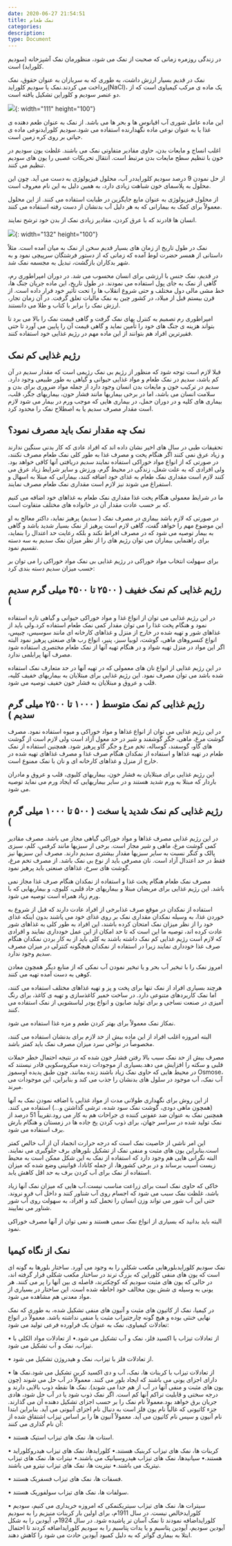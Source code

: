 ```yaml
---
date: 2020-06-27 21:54:51
title: نمک طعام
categories:
description:
type: Document
---
```


در زندگی روزمره زمانی که صحبت از نمک می شود، منظورمان نمک آشپزخانه (سودیم کلوراید) است.

نمک در قدیم بسیار ارزش داشت، به طوری که به سربازان به عنوان حقوق، نمک پرداخت می کردند.نمک یا سودیم کلوراید(NaCl)، یک ماده ی مرکب کیمیاوی است که از دو عنصر سودیم و کلوراین تشکیل یافته است.

![](/uploads/نمک-سودیوم-کلوراید.jpeg){: width="111" height="100"}

این ماده عامل شوری آب اقیانوس ها و بحر ها می باشد. از نمک به عنوان طعم دهنده ی غذا یا به عنوان نوعی ماده نگهدارنده استفاده می شود.سودیم کلورایدنوعی ماده ی حیاتی بر روی کره زمین است.

اغلب انساج و مایعات بدن، حاوی مقادیر متفاوتی نمک می باشند. غلظت یون سودیم در خون با تنظیم سطح مایعات بدن مرتبط است. انتقال تحریکات عصبی را یون های سودیم تنظیم می کنند.

از حل نمودن 9 درصد سودیم کلورایددر آب، محلول فیزیولوژی به دست می آید. چون این محلول به پلاسمای خون شباهت زیادی دارد، به همین دلیل به این نام معروف است.

از محلول فیزیولوژی به عنوان مایع جایگزین در طبابت استفاده می کنند. از این محلول معمولاً برای کمک به بیمارانی که به هر دلیل آب بدنشان از دست رفته استفاده می کنند.

انسان ها قادرند که با عرق کردن، مقادیر زیادی نمک از بدن خود ترشح نمایند.

![](/uploads/نمک-کریستل.jpeg){: width="132" height="100"}

نمک در طول تاریخ از زمان های بسیار قدیم سخن از نمک به میان آمده است. مثلاً داستانی از همسر حضرت لوط آمده که زمانی که از دستور فرشتگان سرپیچی نمود و به شهر بدکاران بازگشت، تبدیل به مجسمه نمک شد.

در قدیم، نمک جنس با ارزشی برای انسان محسوب می شد. در دوران امپراطوری رم، گاهی از نمک به جای پول استفاده می نمودند. در طول تاریخ، این ماده جریان جنگ ها، خط مشی مالی دول مختلف و حتی شروع انقلاب ها را تحت تأثیر خود قرار داده است. از قرن بیستم قبل از میلاد، در کشور چین به نمک مالیات تعلق گرفت. در آن زمان تجار، ارزش نمک را برابر با کتاب و طلا می دانستند.

امپراطوری رم تصمیم به کنترل بهای نمک گرفت و گاهی قیمت نمک را بالا می برد تا بتواند هزینه ی جنگ های خود را تأمین نماید و گاهی قیمت آن را پایین می آورد تا حتی فقیرترین افراد هم بتوانند از این ماده مهم در رژیم غذایی خود استفاده کنند.

## رژیم غذایی کم نمک

قبلا لازم است توجه شود که منظور از رژیم بی نمک رژیمی است که مقدار سدیم در آن کم باشد، سدیم در نمک طعام و مواد غذایی حیوانی و گیاهی به طور طبیعی وجود دارد. سدیم در ترکیب خون و مایعات بدن انسان وجود دارد از جمله مواد ضروری برای بدن و سلامت انسان می باشد، اما در برخی بیماریها مانند فشار حون، بیماریهای جگر، قلب، بیماری های کلیه و در دوران حمل، در بیماری هایی که موجب ورم در بیمار می شود لازم است مقدار مصرف سدیم یا به اصطلاح نمک را محدود کرد.

## نمک چه مقدار نمک باید مصرف نمود؟

تحقیقات طبی در سال های اخیر نشان داده اند که افراد عادی که کار بدنی سنگین ندارند و زیاد عرق نمی کنند اگر هنگام پخت و مصرف غذا به طور کلی نمک طعام مصرف نکنند، در صورتی که از انواع مواد خوراکی استفاده نمایند سدیم دریافتی آنها کافی خواهد بود. ولی افرادی که به علت شغل، زندگی در محیط گرم، ورزش و سایر شرایط زیاد عرق می کنند لازم است مقداری نمک طعام به غذای خود اضافه کنند، بیمارانی که مبتلا به اسهال و استفراغ می شوند نیز لازم است مقداری نمک طعام مصرف نمایند.

ما در شرایط معمولی هنگام پخت غذا مقداری نمک طعام به غذاهای خود اضافه می کنیم که بر حسب عادت مقدار آن در خانواده های مختلف متفاوت است.

در صورتی که لازم باشد بیماری در مصرف نمک ( سدیم) پرهیز نماید، داکتر معالج به او این موضوع مهم را خواهد گفت، گاهی لازم است پرهیز از نمک بسیار شدید باشد و گاهی به بیمار توصیه می شود که در مصرف افراط نکند و بلکه رعایت حد اعتدال را بنماید، برای راهنمایی بیماران می توان رژیم های را از نظر میزان نمک سدیم به سه دسته تقسیم نمود.

برای سهولت انتخاب مواد خوراکی در رژیم غذایی بی نمک مواد خوراکی را می توان بر حسب میزان سدیم دسته بندی کرد:

## رژیم غذایی کم نمک خفیف ( ۲۵۰۰ تا ۴۵۰۰ میلی گرم سدیم )

در این رژیم غذایی می توان از انواع غذا و مواد خوراکی حیوانی و گیاهی تازه استفاده نمود و هنگام پخت غذا را می توان مقدار کمی نمک طعام استفاده کرد.ولی باید از غذاهای شور و تهیه شده در خارج از منزل و غذاهای کارخانه ای مانند سوسیس، چیپس، انواع کنسروهای ماهی، گوشت، لوبیا سبز، پنیر، انواع رب های صنعتی پرهیز نمود البته اگر این مواد در منزل تهیه شواد و در هنگام تهیه آنها از نمک طعام مختصری استفاده شود مصرف آنها پرابلمی ندارد.

در این رژیم غذایی از انواع نان های معمولی که در تهیه آنها در حد متعارف نمک استفاده شده باشد می توان مصرف نمود. این رژیم غذایی برای مبتلایان به بیماریهای خفیف کلیه، قلب و عروق و مبتلایان به فشار خون خفیف توصیه می شود.

## رژیم غذایی کم نمک متوسط ( ۱۰۰۰ تا ۲۵۰۰ میلی گرم سدیم )

در این رژیم غذایی می توان از انواع غذاها و مواد خوراکی و میوه استفاده نمود. مصرف گوشت مرغ، ماهی، جگر گوشفند و شیر در حد معول آزاد است ولی لازم است از گوشت های گاو، گوسفند، گوساله، تخم مرغ و جگر گاو پرهیز شود. همچنین استفاده از نمک طعام در تهیه غذاها و استفاده از نمکدان هنگام صرف غذا و مصرف غذاهای تهیه شده در خارج از منزل و غذاهای کارخانه ای و نان با نمک ممنوع است.

این رژیم غذایی برای مبتلایان به فشار خون، بیماریهای کلیوی، قلب و عروق و مادران باردار که مبتلا به ورم شدید هستند و در سایر بیماریهایی که ایجاد ورم می نماید توصیه می شود.

## رژیم غذایی کم نمک شدید یا سخت ( ۵۰۰ تا ۱۰۰۰ میلی گرم )

در این رژیم غذایی مصرف غذاها و مواد خوراکی گیاهی مجاز می باشد. مصرف مقادیر کمی گوشت مرغ، ماهی و شیر مجاز است. برخی از سبزیها مانند کرفس، کلم، سبزی پالک و کنگر نسبت به سایر سبزیها مقدار بیشتری سدیم دارند. مصرف این سبزیها نیز فقط در حد اعتدال آزاد است. نان مصرفی باید از نوع بی نمک باشد. از مصرف تخم مرغ، گوشت های سرخ، غذاهای صنعتی باید پرهیز نمود.

مصرف نمک طعام هنگام پخت غذا و استفاده از نمکدان هنگام صرف غذا مجاز نمی باشد. این رژیم غذایی برای مریضان مبتلا و بیماریهای حاد قلبی، کلیوی، و بیماریهایی که با ورم زیاد همراه است توصیه می شود.

استفاده از نمکدان در موقع صرف غذابرخی از افراد عادت دارند که قبل از شروع به خوردن غذا، به وسیله نمکدان مقداری نمک بر روی غذای خود می پاشند بدون اینکه غذای خود را از نظر میزان نمک امتحان کرده باشند، این افراد به طور کلی به غذاهای شور عادت کرده اند، توصیه ما این است که تا حد امکان از این عمل خودداری نمایند و افرادی که لازم است رژیم غذایی کم نمک داشته باشند به کلی باید از به کار بردن نمکدان هنگام صرف غذا خودداری نمایند زیرا در استفاده از نمکدان هیچگونه کنترلی در میزان مصرف سدیم وجود ندارد.

امروز نمک را با تبخیر آب بحر و یا تبخیر نمودن آب نمکی که از منابع دیگر همچون معادن کوهی به دست آمده تهیه می کنند.

هرچند بسیاری افراد از نمک تنها برای پخت و پز و تهیه غذاهای مختلف استفاده می کنند، اما نمک کاربردهای متنوعی دارد. در ساخت خمیر کاغذسازی و تهیه ی کاغذ، برای رنگ آمیزی در صنعت نساجی و برای تولید صابون و انواع پودر لباسشویی از نمک استفاده می کنند.

نمکاز نمک معمولاً برای بهتر کردن طعم و مزه غذا استفاده می شود.

البته امروزه اغلب افراد از این ماده بیش از حد لازم برای بدنشان استفاده می کنند، مخصوصاً در نواحی سرد میزان مصرف نمک باید کمتر باشد.

مصرف بیش از حد نمک سبب بالا رفتن فشار خون شده که در نتیجه احتمال خطر حملات قلبی و سکته را افزایش می دهد.بسیاری از موجودات زنده میکروسکوبی قادر نیستند که در محیط هایی که حاوی نمک زیاد باشند زنده بمانند. چون طبق پدیده اوسموز Osmose، آب نمک، آب موجود در سلول های بدنشان را جذب می کند و بنابراین، این موجودات می میرند.

از این روش برای نگهداری طولانی مدت از مواد غذایی با اضافه نمودن نمک به آنها (همچون ماهی دودی، گوشت نمک سود شده، ترشی گذاشتن و…) استفاده می کنند. همچنین نمک به عنوان ضد عفونی کننده ی جراحات هم به کار می رود.تقریباً 51 درصد از نمک تولید شده در سراسر جهان، برای ذوب کردن یخ جاده ها در زمستان و هنگام بارش برف استفاده می شود.

این امر ناشی از خاصیت نمک است که درجه حرارت انجماد آن از آب خالص کمتر است.بنابراین یون های مثبت و منفی نمک از تشکیل بلورهای برف جلوگیری می نمایند. البته نگرانی هایی هم وجود دارد که استفاده از نمک به این شکل ممکن است به محیط زیست آسیب برساند و در برخی کشورها، از جمله کانادا، قوانینی وضع شده که میزان استفاده از نمک برای آب کردن برف به حد اقل کاهش یابد.

خاکی که حاوی نمک است برای زراعت مناسب نیست.آب هایی که میزان نمک آنها زیاد باشد، غلظت نمک سبب می شود که اجسام روی آب شناور کنند و داخل آب فرو نروند. حتی این آب شور می تواند وزن انسان را تحمل کند و افراد، به سهولت روی آب شور شناور می نماییند.

البته باید بدانید که بسیاری از انواع نمک سمی هستند و نمی توان از آنها مصرف خوراکی نمود.

## نمک از نگاه کیمیا

نمک سودیم کلورایدبلورهایی مکعب شکلی را به وجود می آورد. ساختار بلورها به گونه ای است که یون های منفی کلوراین که بزرگ ترند در ساختار مکعب شکلی قرار گرفته اند، در حالی که یون های مثبت سودیم که کوچکترند، فاصله ی بین آنها را پر می کنند. هر یونی به وسیله ی شش یون مخالف خود احاطه شده است. این ساختار در بسیاری از مواد معدنی هم مشاهده می شود.

در کیمیا، نمک از کاتیون های مثبت و آنیون های منفی تشکیل شده، به طوری که نمک نهایی خنثی بوده و هیچ گونه چارجتیزاب مثبت یا منفی نداشته باشد. معمولاً در انواع تعادلات کیمیاوی، نمک به عنوان یک فراورده فرعی تولید می شود:

• از تعادلات تیزاب با اکسید فلز، نمک و آب تشکیل می شود.• از تعادلات مواد الکلی با تیزاب، نمک و آب تشکیل می شود.

• از تعادلات فلز با تیزاب، نمک و هیدروژن تشکیل می شود.

• از تعادلات تیزاب با کربنات ها، نمک، آب و دی اکسید کربن تشکیل می شود.نمک ها دارای اجزای یونی می باشند که ایجاد بلور می کنند. معمولاً در آب حل می شوند (چون یون های مثبت و منفی آنها در آب از هم جدا می شوند). نمک ها نقطه ذوب بالایی دارند و درجه سختی و قابلیت تراکم آنها کم است. اگر نمک ذوب شود یا در آب حل شود، هادی جریان برق خواهد بود.معمولاً نام نمک را بر حسب اجزای تشکیل دهنده آن می گذارند. جزء کاتیونی که غالباً نام یون فلز است به دنبال نام اجزای آنیونی می آید. بنابراین ابتدا نام آنیون و سپس نام کاتیون می آید. معمولاً آنیون ها را بر اساس تیزاب اشتقاق شده از آن نام گذاری می کنند:

• استات ها، نمک های تیزاب استیک هستند.

• کربنات ها، نمک های تیزاب کربنیک هستند.• کلورایدها، نمک های تیزاب هیدروکلوراید هستند.• سیانیدها، نمک های تیزاب هیدروسیانیک می باشند.• نیترات ها، نمک های تیزاب نیتریک می باشند.• نیتریت ها، نمک های تیزاب نیترو می باشند.

• فسفات ها، نمک های تیزاب فسفریک هستند.

• سولفات ها، نمک های تیزاب سولفوریک هستند.

• سیترات ها، نمک های تیزاب سیتریکنمکی که امروزه خریداری می کنیم، سودیم کلورایدخالص نیست. در سال 1911م، برای اولین بار کربنات منیزیم را به سودیم کلورایداضافه نمودند تا نمک آسان تر پاشیده شود. در سال 1924م، آیودین را به شکل آیودین سودیم، آیودین پتاسیم و یا یدات پتاسیم را به سودیم کلورایداضافه کردند تا احتمال ابتلا به بیماری گواتر که به دلیل کمبود آیودین حادث می شود را کاهش دهند.
